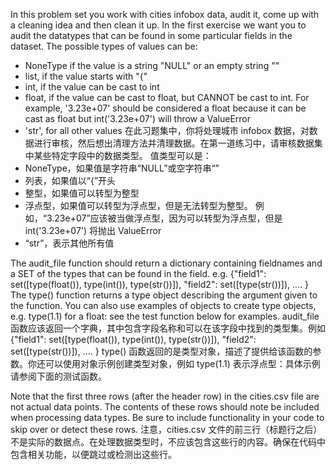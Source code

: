 In this problem set you work with cities infobox data, audit it, come up with a
cleaning idea and then clean it up. In the first exercise we want you to audit
the datatypes that can be found in some particular fields in the dataset.
The possible types of values can be:
- NoneType if the value is a string "NULL" or an empty string ""
- list, if the value starts with "{"
- int, if the value can be cast to int
- float, if the value can be cast to float, but CANNOT be cast to int.
   For example, '3.23e+07' should be considered a float because it can be cast
   as float but int('3.23e+07') will throw a ValueError
- 'str', for all other values
在此习题集中，你将处理城市 infobox 数据，对数据进行审核，然后想出清理方法并清理数据。在第一道练习中，请审核数据集中某些特定字段中的数据类型。
值类型可以是：
-    NoneType，如果值是字符串“NULL”或空字符串“”
-    列表，如果值以“{”开头
-    整型，如果值可以转型为整型
-    浮点型，如果值可以转型为浮点型，但是无法转型为整型。
例如，“3.23e+07”应该被当做浮点型，因为可以转型为浮点型，但是int('3.23e+07') 将抛出 ValueError
-    “str”，表示其他所有值

The audit_file function should return a dictionary containing fieldnames and a 
SET of the types that can be found in the field. e.g.
{"field1": set([type(float()), type(int()), type(str())]),
 "field2": set([type(str())]),
  ....
}
The type() function returns a type object describing the argument given to the 
function. You can also use examples of objects to create type objects, e.g.
type(1.1) for a float: see the test function below for examples.
audit_file 函数应该返回一个字典，其中包含字段名称和可以在该字段中找到的类型集。例如
{"field1": set([type(float()), type(int()), type(str())]),
 "field2": set([type(str())]),
  ....
}
type() 函数返回的是类型对象，描述了提供给该函数的参数。你还可以使用对象示例创建类型对象，例如 type(1.1) 表示浮点型：具体示例请参阅下面的测试函数。

Note that the first three rows (after the header row) in the cities.csv file
are not actual data points. The contents of these rows should note be included
when processing data types. Be sure to include functionality in your code to
skip over or detect these rows.
注意，cities.csv 文件的前三行（标题行之后）不是实际的数据点。在处理数据类型时，不应该包含这些行的内容。确保在代码中包含相关功能，以便跳过或检测出这些行。
